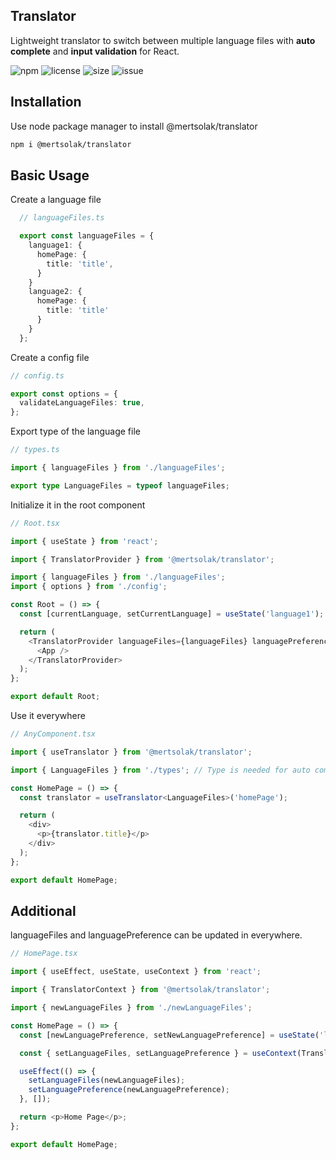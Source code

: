 ## Translator

Lightweight translator to switch between multiple language files with **auto complete** and **input validation** for React.

![npm](https://img.shields.io/npm/v/@mertsolak/translator)
![license](https://img.shields.io/npm/l/@mertsolak/translator)
![size](https://img.shields.io/bundlephobia/min/@mertsolak/translator)
![issue](https://img.shields.io/github/issues/mert-solak/translator)

## Installation

Use node package manager to install @mertsolak/translator

```bash
npm i @mertsolak/translator
```

## Basic Usage

Create a language file

```typescript
  // languageFiles.ts

  export const languageFiles = {
    language1: {
      homePage: {
        title: 'title',
      }
    }
    language2: {
      homePage: {
        title: 'title'
      }
    }
  };
```

Create a config file

```typescript
// config.ts

export const options = {
  validateLanguageFiles: true,
};
```

Export type of the language file

```typescript
// types.ts

import { languageFiles } from './languageFiles';

export type LanguageFiles = typeof languageFiles;
```

Initialize it in the root component

```typescript
// Root.tsx

import { useState } from 'react';

import { TranslatorProvider } from '@mertsolak/translator';

import { languageFiles } from './languageFiles';
import { options } from './config';

const Root = () => {
  const [currentLanguage, setCurrentLanguage] = useState('language1'); // Also redux can be used

  return (
    <TranslatorProvider languageFiles={languageFiles} languagePreference={currentLanguage} options={options}>
      <App />
    </TranslatorProvider>
  );
};

export default Root;
```

Use it everywhere

```typescript
// AnyComponent.tsx

import { useTranslator } from '@mertsolak/translator';

import { LanguageFiles } from './types'; // Type is needed for auto completion

const HomePage = () => {
  const translator = useTranslator<LanguageFiles>('homePage');

  return (
    <div>
      <p>{translator.title}</p>
    </div>
  );
};

export default HomePage;
```

## Additional

languageFiles and languagePreference can be updated in everywhere.

```typescript
// HomePage.tsx

import { useEffect, useState, useContext } from 'react';

import { TranslatorContext } from '@mertsolak/translator';

import { newLanguageFiles } from './newLanguageFiles';

const HomePage = () => {
  const [newLanguagePreference, setNewLanguagePreference] = useState('language1');

  const { setLanguageFiles, setLanguagePreference } = useContext(TranslatorContext);

  useEffect(() => {
    setLanguageFiles(newLanguageFiles);
    setLanguagePreference(newLanguagePreference);
  }, []);

  return <p>Home Page</p>;
};

export default HomePage;
```
